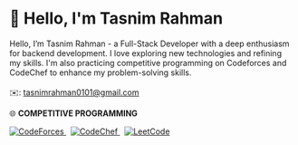 # 💫 Hello, I'm Tasnim Rahman
Hello, I’m Tasnim Rahman - a Full-Stack Developer with a deep enthusiasm for backend development.
I love exploring new technologies and refining my skills. I'm also practicing competitive
programming on Codeforces and CodeChef to enhance my problem-solving skills.
</br></br>
✉️: tasnimrahman0101@gmail.com

🌐 **COMPETITIVE PROGRAMMING**
<p align="left">
  <a href="https://codeforces.com/profile/tasnimm_m" target="_blank">
    <img src="https://img.shields.io/badge/CodeForces-1F8ACB?style=flat-square&logo=codeforces&logoColor=white" alt="CodeForces"/>
  </a>&nbsp;
  <a href="https://www.codechef.com/users/tasnim_rahman" target="_blank">
    <img src="https://img.shields.io/badge/CodeChef-5B4638?style=flat-square&logo=codechef&logoColor=white" alt="CodeChef"/>
  </a>&nbsp;
  <a href="https://www.leetcode.com/tasnimm_rahman" target="_blank">
    <img src="https://img.shields.io/badge/LeetCode-F89F1B?style=flat-square&logo=leetcode&logoColor=white" alt="LeetCode"/>
  </a>
</p>
